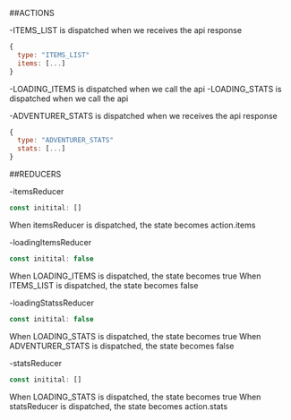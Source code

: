 ##ACTIONS

-ITEMS_LIST is dispatched when we receives the api response
```javascript
{
  type: "ITEMS_LIST"
  items: [...]
}
```

-LOADING_ITEMS is dispatched when we call the api
-LOADING_STATS is dispatched when we call the api

-ADVENTURER_STATS is dispatched when we receives the api response
```javascript
{
  type: "ADVENTURER_STATS"
  stats: [...]
}
```


##REDUCERS

-itemsReducer
```javascript
const initital: []
```
When itemsReducer is dispatched, the state becomes action.items

-loadingItemsReducer
```javascript
const initital: false
```
When LOADING_ITEMS is dispatched, the state becomes true
When ITEMS_LIST is dispatched, the state becomes false

-loadingStatssReducer
```javascript
const initital: false
```
When LOADING_STATS is dispatched, the state becomes true
When ADVENTURER_STATS is dispatched, the state becomes false

-statsReducer
```javascript
const initital: []
```
When LOADING_STATS is dispatched, the state becomes true
When statsReducer is dispatched, the state becomes action.stats
